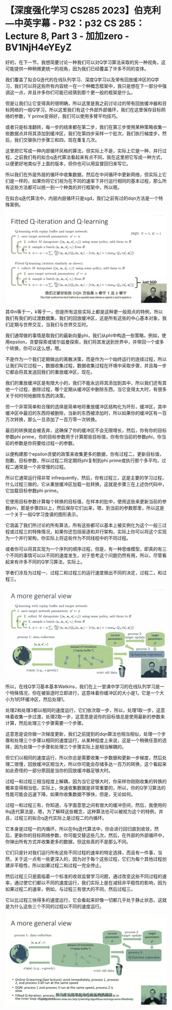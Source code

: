 # 【深度强化学习 CS285 2023】伯克利—中英字幕 - P32：p32 CS 285： Lecture 8, Part 3 - 加加zero - BV1NjH4eYEyZ

好的，在下一节，我想简要讨论一种我们可以对Q学习算法采取的另一种视角，这可能提供一种稍微更统一的视角，因为我们已经覆盖了许多不同的变体。

我们覆盖了拟合Q迭代的在线队列学习、深度Q学习以及带有回放缓冲区的Q学习，我们可以将这些所有内容统一在一个种概念框架中，我只是想在下一部分中强调这一点，并且许多你们可能已经猜到那个更一般的框架是什么。

但是让我们让它变得真的很明确，所以这里是我之前讨论过的带有回放缓冲器和目标网络的一般Q学习，所以这里我们有这个外部外部循环，我们在这里保存目标网络的参数，Y prime变得好，我们可以使用多臂平均技巧。

或者只是标准翻转，每一步的结束都在第二步，我们在第三步使用某种策略收集一些数据点并将其添加到缓冲区，我们在第四步采样一个批次，我们执行梯度步，然后，我们交替执行步骤三和四，现在重复几次。

这里把它写成一种内部循环风格的算法，但实际上不是，实际上它是一种，并行过程，之前我们有的拟合q迭代算法看起来有点不同，我在这里把它写成一种方式，以便更好地类似于上面的版本，但你也可以用监督回归来写它。

所以我们在外层外层的循环中收集数据，然后在中间循环中更新网络，但实际上它们是一样的，如果你将它们视为在不同的速率下并行运行相同的基本过程，那么所有这些方法都可以统一到一个种类的并行框架中，所以嗯。

在拟合q迭代算法中，内层内层循环只是sgd，我们之前有过的dqn方法是一个特殊案例。

![](img/512d31e8a53ca3508861b308e1b222f6_1.png)

其中n等于一，k等于一，但是所有这些实际上都是这种更一般观点的特例，所以我们有我们的过渡数据集，我们的回放缓冲区，这是所有这些的中心基本对象，我们定期与世界交互，当我们与世界交互时。

我们通常做的事情是取我们的最新向量phi，我们从phi中构造一些策略，例如，使用epsilon，贪婪探索或玻尔兹曼探索，我们将其发送到世界中，并带回一个或多个转换，你可以这么想，嗯。

不是作为一个我们定期做出的离散决策，而是作为一个始终运行的连续过程，所以让我们叫它过程一，数据收集过程，数据收集过程在环境中采取步骤，并且每一步它都会将其发送回我们的重放缓冲区，现在。

我们的重放缓冲区是有限大小的，我们不能永远将其添加到其中，所以我们还有其他一个过程，删除过程，哪个定期从缓冲区中删除东西，当它变得太大时，有很多关于何时何地删除东西的决策。

但一个非常简单和合理的选择是简单地将重放缓冲区结构化为环形，缓冲区，其中缓冲区中最旧的东西将被删除，当新的东西被添加时，所以如果你的缓冲区有一百万次转换，那么一旦添加了一百万零一次转换。

最旧的转换就会被丢弃，这确保了你的缓冲区不会无限增长，然后，你有你的目标参数phi prime，你的目标参数用于计算那些目标值，你有你当前的参数phi，你当前的参数是你将要给过程一的参数。

以便构建那个epsilon贪婪的政策来收集更多的数据，你有过程二，更新目标值，抱歉，目标参数，所以过程二将定期将phi复制到phi prime或执行那个多平均，过程二通常是一个非常慢的过程。

所以它通常运行得非常 infrequently，然后，你有过程三，这是主要的学习过程，什么过程三做的，它从重放缓冲区加载一批转换，这就是步骤三在上述伪代码中，它加载目标参数phi prime。

它使用目标参数计算每个转换的目标值，在样本的批中，使用这些来更新当前的参数phi，那是步骤四以上，然后保存它们出来，嗯，到当前的参数那里，所以这是一个关于一般Q学习食谱的图形表示。

它涵盖了我们所讨论的所有算法，所有这些都可以基本上被实例化为这个一般三过程或过程三的特殊情况，如果你还包括驱逐和并行架构，实际上你可以将这个实现为一个并行架构，你实际上将这些作为不同线程中的不同过程。

或者你可以将其实现为一个序列的顺序过程，但是，有一种思维模型，即真的有三个不同的事情可以以不同的速度发生，对于思考这个问题仍然有用，所以，尽管看起来有许多不同的Q学习算法，实际上。

学者们涉及为过程一、过程二和过程三的运行速度做出不同的决定，过程二，和过程三。

![](img/512d31e8a53ca3508861b308e1b222f6_3.png)

所以，在线Q学习基本基本Watkins，我们在上一堂课中学习的在线队列学习是一个特殊情况，你在被驱逐时立即进行，这意味着你缓冲区的大小是1，它是一个大小为1的环缓冲区，然后处理1。

处理2和处理3都以相同的速度运行，它们依次取一步，所以，处理1取一步，这意味着收集一步过渡，处理2取一步，这意思是说你的目标值总是使用最新的参数来计算，然后处理三个步骤需要一个步骤。

这意思是说你做一次梯度更新，我们之前提到的dqn算法也相当相似，处理一个步骤和处理三个步骤以相同的速度运行，从某种程度上来说，这是一个稍微任意的选择，因为处理一个步骤和处理三个步骤实际上是相当解耦的。

但它们以相同的速度运行，所以你总是需要收集一步数据和更新一步梯度，然后处理二很慢，回放缓冲区相当大，所以你可能会存储多达一百万的转换，这个看起来如此奇怪的一部分原因是当你的回放缓冲器足够大时。

过程一和过程三相当程度上解耦，因为当它足够大时，你采样你刚刚收集的转换的概率变得相当低，实际上，快速收集数据是非常重要的，所以，你的Q学习算法的性能可能会迅速下降，如果你收集数据不够快，但是，无论如何。

过程一和过程三有，你知道，与字面意思之间有很大的缓冲空间，然后，我使用的θq迭代算法是，嗯，为了解释这些概念，这种算法也可以被视为这个的特例，并且，过程三的拟合q迭代实际上是过程二的内循环。

它本身是过程一的内循环，所以在θq迭代算法中，你会进行回归直到收敛，然后，更新你的目标网络参数，你可能交替这些几次，然后，在外部的外部循环中，你弹出所有方式并收集更多的数据，但这些真的不是那么不同。

它们只是针对我们运行所有这些不同过程的速率的特定选择，而且有一件事，当然，关于这一点有一些更深入的，因为对于每个这些过程，它们为每个其他过程创建非平稳性，所以如果过程二和过程一完全停止。

然后过程三只是面临着一个标准的收敛监督学习问题，通过改变这些不同过程的速率，通过使它们都以不同的速度运行，我们实际上是在减轻非平稳性的影响，因为如果过程二的速率，例如，与过程三有很大的不同，然后过程三。

它以比过程三快得多的速度运行，它会看起来好像一切都几乎处于静止状态，这就是为什么这些三个不同的过程以不同的速度运行。



![](img/512d31e8a53ca3508861b308e1b222f6_5.png)